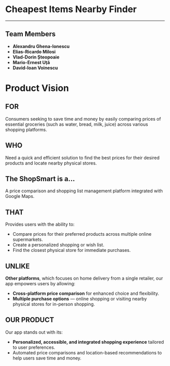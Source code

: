 # **Cheapest Items Nearby Finder**

---

## **Team Members**

- **Alexandru Ghena-Ionescu**
- **Elias-Ricardo Milosi**
- **Vlad-Dorin Șteopoaie**
- **Mario-Ernest Uță**
- **David-Ioan Voinescu**

# Product Vision

## FOR
Consumers seeking to save time and money by easily comparing prices of essential groceries (such as water, bread, milk, juice) across various shopping platforms.

## WHO
Need a quick and efficient solution to find the best prices for their desired products and locate nearby physical stores.

## The **ShopSmart** is a...
A price comparison and shopping list management platform integrated with Google Maps.


## THAT
Provides users with the ability to:
- Compare prices for their preferred products across multiple online supermarkets.
- Create a personalized shopping or wish list.
- Find the closest physical store for immediate purchases.

## UNLIKE
**Other platforms**, which focuses on home delivery from a single retailer, our app empowers users by allowing:
- **Cross-platform price comparison** for enhanced choice and flexibility.
- **Multiple purchase options** — online shopping or visiting nearby physical stores for in-person shopping.

## OUR PRODUCT
Our app stands out with its:
- **Personalized, accessible, and integrated shopping experience** tailored to user preferences.
- Automated price comparisons and location-based recommendations to help users save time and money.

